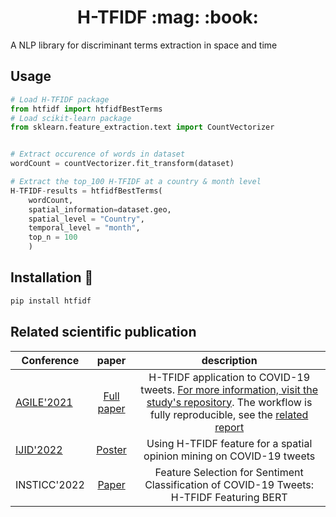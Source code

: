 <h1 align="center"> H-TFIDF
:mag: :book:
</h1>

A NLP library for discriminant terms extraction in space and time

## Usage
```python
# Load H-TFIDF package
from htfidf import htfidfBestTerms
# Load scikit-learn package
from sklearn.feature_extraction.text import CountVectorizer


# Extract occurence of words in dataset
wordCount = countVectorizer.fit_transform(dataset)

# Extract the top_100 H-TFIDF at a country & month level
H-TFIDF-results = htfidfBestTerms(
    wordCount, 
    spatial_information=dataset.geo,
    spatial_level = "Country",
    temporal_level = "month",
    top_n = 100
    )
```

## Installation :construction:
```bash
pip install htfidf
```

## Related scientific publication

| Conference                                                                                                      |                            paper                             |                                                                                                                             description                                                                                                                             |
|-----------------------------------------------------------------------------------------------------------------|:------------------------------------------------------------:|:-------------------------------------------------------------------------------------------------------------------------------------------------------------------------------------------------------------------------------------------------------------------:|
| [AGILE'2021](https://agile-giss.copernicus.org/articles/2/index.html)                                           | [Full paper](https://dx.doi.org/10.5194/agile-giss-2-2-2021) | H-TFIDF application to COVID-19 tweets. [For more information, visit the study's repository](https://gitlab.irstea.fr/remy.decoupes/covid19-tweets-mood-tetis). The workflow is fully reproducible, see the [related report](https://doi.org/10.17605/osf.io/rdnyu) |
| [IJID'2022](https://www.sciencedirect.com/journal/international-journal-of-infectious-diseases/vol/116/suppl/S) |     [Poster](https://doi.org/10.1016/j.ijid.2021.12.065)     |                                                                                                Using H-TFIDF feature for a spatial opinion mining on COVID-19 tweets                                                                                                |
| INSTICC'2022                                                                                                  |                          [Paper](http://dx.doi.org/10.5220/0010887800003123)                           |                                                                                                                                  Feature Selection for Sentiment Classification of COVID-19 Tweets: H-TFIDF Featuring BERT                                                                                                                                   | 